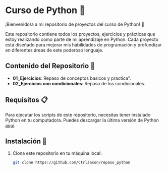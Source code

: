 # Curso de Python 🐍

¡Bienvenido/a a mi repositorio de proyectos del curso de Python! 🎉

Este repositorio contiene todos los proyectos, ejercicios y prácticas que estoy realizando como parte de mi aprendizaje en Python. Cada proyecto está diseñado para mejorar mis habilidades de programación y profundizar en diferentes áreas de este poderoso lenguaje.

## Contenido del Repositorio 📂

- **01_Ejercicios**: Repaso de conceptos basicos y practica".
- **02_Ejercicios con condicionales**: Repaso de los condicionales.

## Requisitos 📋

Para ejecutar los scripts de este repositorio, necesitas tener instalado Python en tu computadora. Puedes descargar la última versión de Python [aquí](https://www.python.org/downloads/).

## Instalación 🔧

1. Clona este repositorio en tu máquina local:
   ```sh
   git clone https://github.com/CtrlJason/repaso_python
